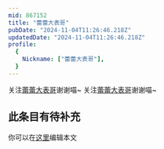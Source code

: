 ```yaml
---
mid: 867152
title: "蕾蕾大表哥"
pubDate: "2024-11-04T11:26:46.218Z"
updatedDate: "2024-11-04T11:26:46.218Z"
profile:
  {
    Nickname: ["蕾蕾大表哥"],
  }
---
```


关注[蕾蕾大表哥](https://space.bilibili.com/867152)谢谢喵~ 关注[蕾蕾大表哥](https://space.bilibili.com/867152)谢谢喵~

## 此条目有待补充
你可以在[这里](https://github.com/Yuhanawa/VTuber.ICU-Content/edit/master/v/蕾蕾大表哥/index.md)编辑本文
